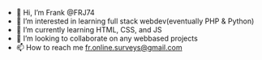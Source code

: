 - 👋 Hi, I’m Frank @FRJ74
- 👀 I’m interested in learning full stack webdev(eventually PHP & Python)
- 🌱 I’m currently learning HTML, CSS, and JS
- 💞️ I’m looking to collaborate on any webbased projects
- 📫 How to reach me fr.online.surveys@gmail.com

<!---
FRJ74/FRJ74 is a ✨ special ✨ repository because its `README.md` (this file) appears on your GitHub profile.
You can click the Preview link to take a look at your changes.
--->
